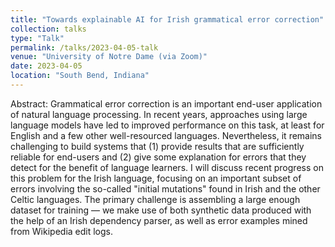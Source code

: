 ```yaml
---
title: "Towards explainable AI for Irish grammatical error correction"
collection: talks
type: "Talk"
permalink: /talks/2023-04-05-talk
venue: "University of Notre Dame (via Zoom)"
date: 2023-04-05
location: "South Bend, Indiana"
---
```


Abstract: Grammatical error correction is an important end-user application of natural language processing. In recent years, approaches using large language models have led to improved performance on this task, at least for English and a few other well-resourced languages. Nevertheless, it remains challenging to build systems that (1) provide results that are sufficiently reliable for end-users and (2) give some explanation for errors that they detect for the benefit of language learners. I will discuss recent progress on this problem for the Irish language, focusing on an important subset of errors involving the so-called "initial mutations" found in Irish and the other Celtic languages. The primary challenge is assembling a large enough dataset for training — we make use of both synthetic data produced with the help of an Irish dependency parser, as well as error examples mined from Wikipedia edit logs.
